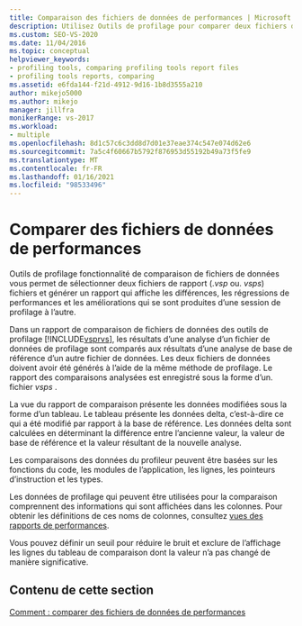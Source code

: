 ```yaml
---
title: Comparaison des fichiers de données de performances | Microsoft Docs
description: Utilisez Outils de profilage pour comparer deux fichiers de rapport (. vsp ou. vsps). La comparaison présente les différences, les régressions de performances et les améliorations.
ms.custom: SEO-VS-2020
ms.date: 11/04/2016
ms.topic: conceptual
helpviewer_keywords:
- profiling tools, comparing profiling tools report files
- profiling tools reports, comparing
ms.assetid: e6fda144-f21d-4912-9d16-1b8d3555a210
author: mikejo5000
ms.author: mikejo
manager: jillfra
monikerRange: vs-2017
ms.workload:
- multiple
ms.openlocfilehash: 8d1c57c6c3dd8d7d01e37eae374c547e074d62e6
ms.sourcegitcommit: 7a5c4f60667b5792f876953d55192b49a73f5fe9
ms.translationtype: MT
ms.contentlocale: fr-FR
ms.lasthandoff: 01/16/2021
ms.locfileid: "98533496"
---
```

# <a name="compare-performance-data-files"></a>Comparer des fichiers de données de performances

Outils de profilage fonctionnalité de comparaison de fichiers de données vous permet de sélectionner deux fichiers de rapport (.*vsp* ou. *vsps*) fichiers et générer un rapport qui affiche les différences, les régressions de performances et les améliorations qui se sont produites d’une session de profilage à l’autre.

Dans un rapport de comparaison de fichiers de données des outils de profilage [!INCLUDE[vsprvs](../code-quality/includes/vsprvs_md.md)], les résultats d’une analyse d’un fichier de données de profilage sont comparés aux résultats d’une analyse de base de référence d’un autre fichier de données. Les deux fichiers de données doivent avoir été générés à l’aide de la même méthode de profilage. Le rapport des comparaisons analysées est enregistré sous la forme d’un. fichier *vsps* .

La vue du rapport de comparaison présente les données modifiées sous la forme d’un tableau. Le tableau présente les données delta, c’est-à-dire ce qui a été modifié par rapport à la base de référence. Les données delta sont calculées en déterminant la différence entre l’ancienne valeur, la valeur de base de référence et la valeur résultant de la nouvelle analyse.

Les comparaisons des données du profileur peuvent être basées sur les fonctions du code, les modules de l’application, les lignes, les pointeurs d’instruction et les types.

Les données de profilage qui peuvent être utilisées pour la comparaison comprennent des informations qui sont affichées dans les colonnes. Pour obtenir les définitions de ces noms de colonnes, consultez [vues des rapports de performances](../profiling/performance-report-views.md).

Vous pouvez définir un seuil pour réduire le bruit et exclure de l’affichage les lignes du tableau de comparaison dont la valeur n’a pas changé de manière significative.

## <a name="in-this-section"></a>Contenu de cette section

[Comment : comparer des fichiers de données de performances](../profiling/how-to-compare-performance-data-files.md)
